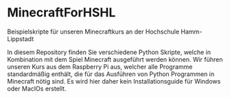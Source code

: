 # MinecraftForHSHL
Beispielskripte für unseren Minecraftkurs an der Hochschule Hamm-Lippstadt

In diesem Repository finden Sie verschiedene Python Skripte, welche in Kombination mit dem Spiel Minecraft ausgeführt werden können.
Wir führen unseren Kurs aus dem Raspberry Pi aus, welcher alle Programme standardmäßig enthält, die für das Ausführen von Python Programmen in Minecraft nötig sind.
Es wird hier daher kein Installationsguide für Windows oder MacIOs erstellt.
